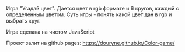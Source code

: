 Игра "Угадай цвет". Дается цвет в rgb формате и 6 кругов, каждый с определенным цветом. Суть игры - понять какой цвет дан в rgb и выбрать круг.

Игра сделана на чистом JavaScript

Проект залит на github pages: https://douryne.github.io/Color-game/
